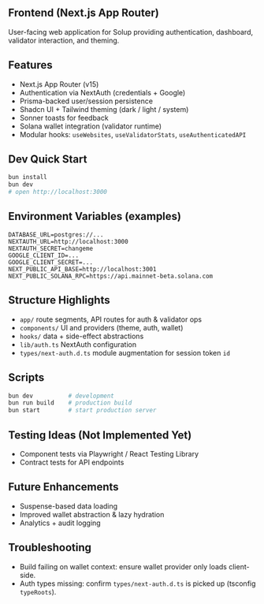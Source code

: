 ## Frontend (Next.js App Router)

User-facing web application for Solup providing authentication, dashboard, validator interaction, and theming.

## Features

- Next.js App Router (v15)
- Authentication via NextAuth (credentials + Google)
- Prisma-backed user/session persistence
- Shadcn UI + Tailwind theming (dark / light / system)
- Sonner toasts for feedback
- Solana wallet integration (validator runtime)
- Modular hooks: `useWebsites`, `useValidatorStats`, `useAuthenticatedAPI`

## Dev Quick Start

```bash
bun install
bun dev
# open http://localhost:3000
```

## Environment Variables (examples)

```
DATABASE_URL=postgres://...
NEXTAUTH_URL=http://localhost:3000
NEXTAUTH_SECRET=changeme
GOOGLE_CLIENT_ID=...
GOOGLE_CLIENT_SECRET=...
NEXT_PUBLIC_API_BASE=http://localhost:3001
NEXT_PUBLIC_SOLANA_RPC=https://api.mainnet-beta.solana.com
```

## Structure Highlights

- `app/` route segments, API routes for auth & validator ops
- `components/` UI and providers (theme, auth, wallet)
- `hooks/` data + side-effect abstractions
- `lib/auth.ts` NextAuth configuration
- `types/next-auth.d.ts` module augmentation for session token `id`

## Scripts

```bash
bun dev          # development
bun run build    # production build
bun start        # start production server
```

## Testing Ideas (Not Implemented Yet)

- Component tests via Playwright / React Testing Library
- Contract tests for API endpoints

## Future Enhancements

- Suspense-based data loading
- Improved wallet abstraction & lazy hydration
- Analytics + audit logging

## Troubleshooting

- Build failing on wallet context: ensure wallet provider only loads client-side.
- Auth types missing: confirm `types/next-auth.d.ts` is picked up (tsconfig `typeRoots`).
